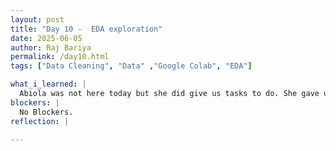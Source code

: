 ```yaml
---
layout: post
title: "Day 10 -  EDA exploration"
date: 2025-06-05
author: Raj Bariya
permalink: /day10.html
tags: ["Data Cleaning", "Data" ,"Google Colab", "EDA"]

what_i_learned: |
  Abiola was not here today but she did give us tasks to do. She gave us some videos reference that we can watch to learn or improve our EDA skills.
blockers: |
  No Blockers.
reflection: |
  
---
```

